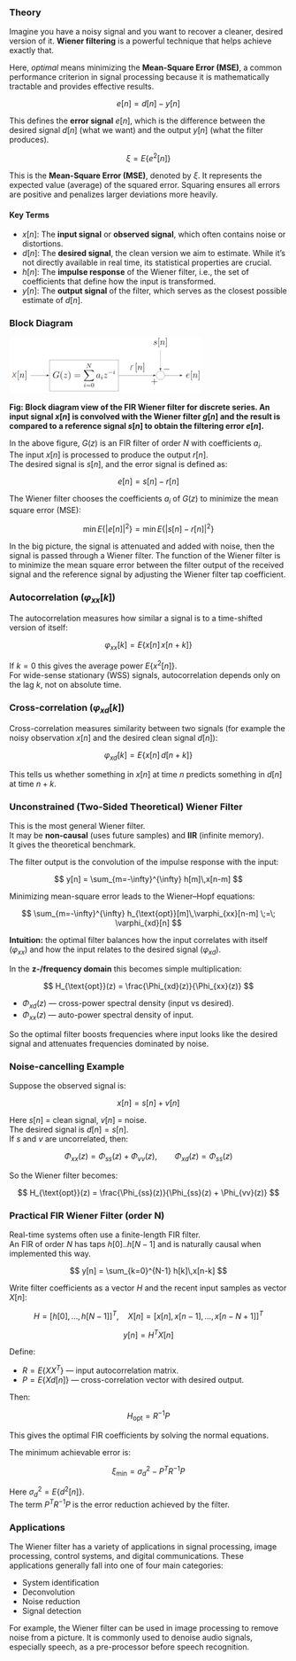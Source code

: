 <script>
  window.MathJax = {
    tex: {
      inlineMath: [['$', '$'], ['\\(', '\\)']],  // Enable $...$ for inline
      displayMath: [['$$','$$'], ['\\[','\\]']]
    },
    options: {
      skipHtmlTags: ['script', 'noscript', 'style', 'textarea', 'pre']
    }
  };
</script>
<script src="https://cdn.jsdelivr.net/npm/mathjax@3/es5/tex-mml-chtml.js"></script>

### Theory

Imagine you have a noisy signal and you want to recover a cleaner, desired version of it. **Wiener filtering** is a powerful technique that helps achieve exactly that.  


Here, *optimal* means minimizing the **Mean-Square Error (MSE)**, a common performance criterion in signal processing because it is mathematically tractable and provides effective results.  

$$
e[n] = d[n] - y[n]
$$

This defines the **error signal** $e[n]$, which is the difference between the desired signal $d[n]$ (what we want) and the output $y[n]$ (what the filter produces).  

$$
\xi = E\{e^2[n]\}
$$

This is the **Mean-Square Error (MSE)**, denoted by $\xi$. It represents the expected value (average) of the squared error. Squaring ensures all errors are positive and penalizes larger deviations more heavily.  

#### Key Terms

- $x[n]$: The **input signal** or **observed signal**, which often contains noise or distortions.  
- $d[n]$: The **desired signal**, the clean version we aim to estimate. While it’s not directly available in real time, its statistical properties are crucial.  
- $h[n]$: The **impulse response** of the Wiener filter, i.e., the set of coefficients that define how the input is transformed.  
- $y[n]$: The **output signal** of the filter, which serves as the closest possible estimate of $d[n]$.  

### Block Diagram

![](1736155213_wiener-filter/1736155213_wiener-filter-1.png)

**Fig: Block diagram view of the FIR Wiener filter for discrete series. An input signal $x[n]$ is convolved with the Wiener filter $g[n]$ and the result is compared to a reference signal $s[n]$ to obtain the filtering error $e[n]$.**

In the above figure, $G(z)$ is an FIR filter of order $N$ with coefficients $a_i$.  
The input $x[n]$ is processed to produce the output $r[n]$.  
The desired signal is $s[n]$, and the error signal is defined as:

$$
e[n] = s[n] - r[n]
$$

The Wiener filter chooses the coefficients $a_i$ of $G(z)$ to minimize the mean square error (MSE):

$$
\min E\{|e[n]|^2\} = \min E\{|s[n] - r[n]|^2\}
$$

In the big picture, the signal is attenuated and added with noise, then the signal is passed through a Wiener filter. The function of the Wiener filter is to minimize the mean square error between the filter output of the received signal and the reference signal by adjusting the Wiener filter tap coefficient.

### Autocorrelation ($\varphi_{xx}[k]$)

The autocorrelation measures how similar a signal is to a time-shifted version of itself:

$$
\varphi_{xx}[k] = E\{x[n]\,x[n+k]\}
$$

If $k = 0$ this gives the average power $E\{x^2[n]\}$.  
For wide-sense stationary (WSS) signals, autocorrelation depends only on the lag $k$, not on absolute time.

### Cross-correlation ($\varphi_{xd}[k]$)

Cross-correlation measures similarity between two signals (for example the noisy observation $x[n]$ and the desired clean signal $d[n]$):

$$
\varphi_{xd}[k] = E\{x[n]\,d[n+k]\}
$$

This tells us whether something in $x[n]$ at time $n$ predicts something in $d[n]$ at time $n+k$.

### Unconstrained (Two-Sided Theoretical) Wiener Filter

This is the most general Wiener filter.  
It may be **non-causal** (uses future samples) and **IIR** (infinite memory).  
It gives the theoretical benchmark.

The filter output is the convolution of the impulse response with the input:

$$
y[n] = \sum_{m=-\infty}^{\infty} h[m]\,x[n-m]
$$

Minimizing mean-square error leads to the Wiener–Hopf equations:

$$
\sum_{m=-\infty}^{\infty} h_{\text{opt}}[m]\,\varphi_{xx}[n-m] \;=\; \varphi_{xd}[n]
$$

**Intuition:** the optimal filter balances how the input correlates with itself ($\varphi_{xx}$) and how the input relates to the desired signal ($\varphi_{xd}$).

In the **z-/frequency domain** this becomes simple multiplication:

$$
H_{\text{opt}}(z) = \frac{\Phi_{xd}(z)}{\Phi_{xx}(z)}
$$

- $\Phi_{xd}(z)$ — cross-power spectral density (input vs desired).  
- $\Phi_{xx}(z)$ — auto-power spectral density of input.  

So the optimal filter boosts frequencies where input looks like the desired signal and attenuates frequencies dominated by noise.

### Noise-cancelling Example

Suppose the observed signal is:

$$
x[n] = s[n] + v[n]
$$

Here $s[n]$ = clean signal, $v[n]$ = noise.  
The desired signal is $d[n] = s[n]$.  
If $s$ and $v$ are uncorrelated, then:

$$
\Phi_{xx}(z) = \Phi_{ss}(z) + \Phi_{vv}(z), \qquad \Phi_{xd}(z) = \Phi_{ss}(z)
$$

So the Wiener filter becomes:

$$
H_{\text{opt}}(z) = \frac{\Phi_{ss}(z)}{\Phi_{ss}(z) + \Phi_{vv}(z)}
$$

### Practical FIR Wiener Filter (order N)

Real-time systems often use a finite-length FIR filter.  
An FIR of order $N$ has taps $h[0]..h[N-1]$ and is naturally causal when implemented this way.

$$
y[n] = \sum_{k=0}^{N-1} h[k]\,x[n-k]
$$

Write filter coefficients as a vector $H$ and the recent input samples as vector $X[n]$:

$$
H = [h[0],\dots,h[N-1]]^T,\quad X[n] = [x[n],x[n-1],\dots,x[n-N+1]]^T
$$

$$
y[n] = H^T X[n]
$$

Define:

- $R = E\{X X^T\}$ — input autocorrelation matrix.  
- $P = E\{X d[n]\}$ — cross-correlation vector with desired output.  

Then:

$$
H_{\text{opt}} = R^{-1} P
$$

This gives the optimal FIR coefficients by solving the normal equations.

The minimum achievable error is:

$$
\xi_{\min} = \sigma_d^2 - P^T R^{-1} P
$$

Here $\sigma_d^2 = E\{d^2[n]\}$.  
The term $P^T R^{-1} P$ is the error reduction achieved by the filter.

### Applications

The Wiener filter has a variety of applications in signal processing, image processing, control systems, and digital communications. These applications generally fall into one of four main categories:

* System identification  
* Deconvolution  
* Noise reduction  
* Signal detection  

For example, the Wiener filter can be used in image processing to remove noise from a picture. It is commonly used to denoise audio signals, especially speech, as a pre-processor before speech recognition.

